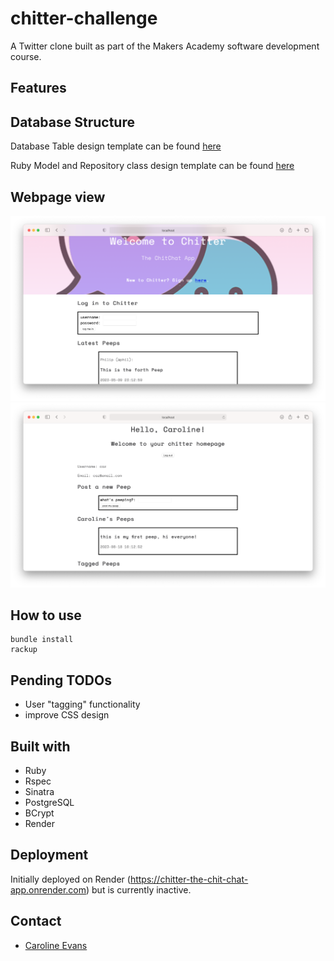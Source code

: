 # chitter-challenge

A Twitter clone built as part of the Makers Academy software development course.

## Features

## Database Structure

Database Table design template can be found [here](chitter_two_tables_design_recipe.md)

Ruby Model and Repository class design template can be found [here](chitter_model_and_repository_design_recipe.md)

## Webpage view

![homepage screenshot](./docs/homepage-screenshot.png)
![userpage screenshot](./docs/userpage-screenshot.png)

## How to use

```shell
bundle install
rackup
```

## Pending TODOs

- User "tagging" functionality
- improve CSS design

## Built with

- Ruby
- Rspec
- Sinatra
- PostgreSQL
- BCrypt
- Render

## Deployment

Initially deployed on Render (https://chitter-the-chit-chat-app.onrender.com) but is currently inactive.

## Contact

- [Caroline Evans](mailto:carolineevans261@gmail.com)
